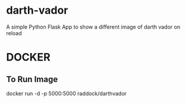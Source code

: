 # darth-vador
A simple Python Flask App to show a different image of darth vador on reload

DOCKER
======

To Run Image
-------------

docker run -d -p 5000:5000 raddock/darthvador
